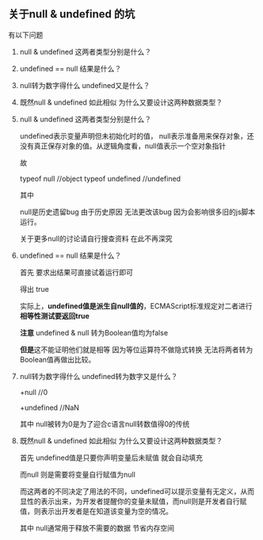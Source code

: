 ## **关于null & undefined 的坑**



有以下问题

1. null & undefined 这两者类型分别是什么？
2. undefined == null 结果是什么？
3. null转为数字得什么 undefined又是什么？
4. 既然null & undefined 如此相似 为什么又要设计这两种数据类型？





1. null & undefined 这两者类型分别是什么？

   undefined表示变量声明但未初始化时的值，
   null表示准备用来保存对象，还没有真正保存对象的值。从逻辑角度看，null值表示一个空对象指针

   故

   typeof null        //object
   typeof undefined       //undefined



   其中

   null是历史遗留bug 由于历史原因 无法更改该bug 因为会影响很多旧的js脚本运行。

   关于更多null的讨论请自行搜查资料 在此不再深究

2. undefined == null 结果是什么？

   首先 要求出结果可直接试着运行即可

   得出 true

   实际上，**undefined值是派生自null值的**，ECMAScript标准规定对二者进行**相等性测试要返回true**

   **注意** undefined & null 转为Boolean值均为false

   **但是**这不能证明他们就是相等 因为等位运算符不做隐式转换 无法将两者转为Boolean值再做出比较。

3. null转为数字得什么 undefined转为数字又是什么？

   +null //0

   +undefined //NaN

   其中 null被转为0是为了迎合c语言null转数值得0的传统

4. 既然null & undefined 如此相似 为什么又要设计这两种数据类型？

   首先 undefined值是只要你声明变量后未赋值 就会自动填充

   而null 则是需要将变量自行赋值为null

   而这两者的不同决定了用法的不同，undefined可以提示变量有无定义，从而显性的表示出来，为开发者提醒你的变量未赋值，而null则是开发者自行赋值，则表示出开发者是在知道该变量为空的情况。

   其中 null通常用于释放不需要的数据 节省内存空间
